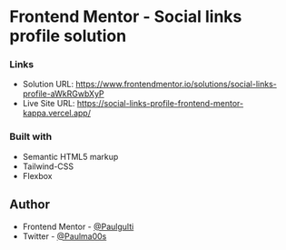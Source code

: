# Frontend Mentor - Social links profile solution


### Links

- Solution URL: https://www.frontendmentor.io/solutions/social-links-profile-aWkRGwbXyP
- Live Site URL: https://social-links-profile-frontend-mentor-kappa.vercel.app/

### Built with

- Semantic HTML5 markup
- Tailwind-CSS
- Flexbox

## Author

- Frontend Mentor - [@Paulgulti](https://www.frontendmentor.io/profile/yourusername)
- Twitter - [@Paulma00s](https://www.twitter.com/Paulma00s)
